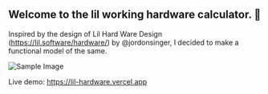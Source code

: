 ## Welcome to the lil working hardware calculator. 🤭

Inspired by the design of Lil Hard Ware Design (https://lil.software/hardware/) by @jordonsinger, I decided to make a functional model of the same.

![Sample Image](https://res.cloudinary.com/dvox8u7xp/image/upload/v1597700335/SC_hzbpd0.png 'Working Screenshot')

Live demo: https://lil-hardware.vercel.app
